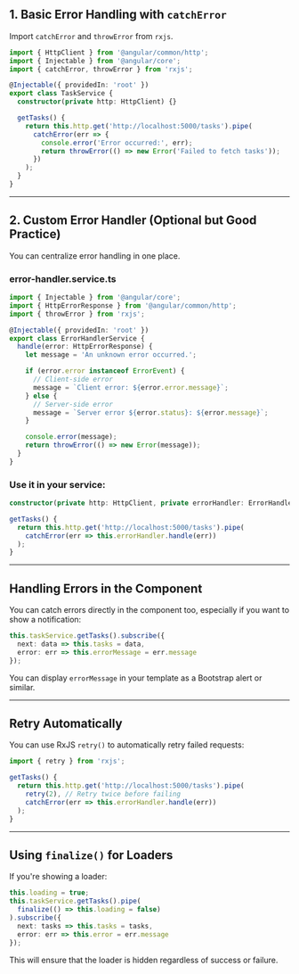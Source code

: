 
## 1. Basic Error Handling with `catchError`

Import `catchError` and `throwError` from `rxjs`.

```ts
import { HttpClient } from '@angular/common/http';
import { Injectable } from '@angular/core';
import { catchError, throwError } from 'rxjs';

@Injectable({ providedIn: 'root' })
export class TaskService {
  constructor(private http: HttpClient) {}

  getTasks() {
    return this.http.get('http://localhost:5000/tasks').pipe(
      catchError(err => {
        console.error('Error occurred:', err);
        return throwError(() => new Error('Failed to fetch tasks'));
      })
    );
  }
}
```

---

## 2. Custom Error Handler (Optional but Good Practice)

You can centralize error handling in one place.

### error-handler.service.ts

```ts
import { Injectable } from '@angular/core';
import { HttpErrorResponse } from '@angular/common/http';
import { throwError } from 'rxjs';

@Injectable({ providedIn: 'root' })
export class ErrorHandlerService {
  handle(error: HttpErrorResponse) {
    let message = 'An unknown error occurred.';

    if (error.error instanceof ErrorEvent) {
      // Client-side error
      message = `Client error: ${error.error.message}`;
    } else {
      // Server-side error
      message = `Server error ${error.status}: ${error.message}`;
    }

    console.error(message);
    return throwError(() => new Error(message));
  }
}
```

### Use it in your service:

```ts
constructor(private http: HttpClient, private errorHandler: ErrorHandlerService) {}

getTasks() {
  return this.http.get('http://localhost:5000/tasks').pipe(
    catchError(err => this.errorHandler.handle(err))
  );
}
```

---

## Handling Errors in the Component

You can catch errors directly in the component too, especially if you want to show a notification:

```ts
this.taskService.getTasks().subscribe({
  next: data => this.tasks = data,
  error: err => this.errorMessage = err.message
});
```

You can display `errorMessage` in your template as a Bootstrap alert or similar.

---

##  Retry Automatically

You can use RxJS `retry()` to automatically retry failed requests:

```ts
import { retry } from 'rxjs';

getTasks() {
  return this.http.get('http://localhost:5000/tasks').pipe(
    retry(2), // Retry twice before failing
    catchError(err => this.errorHandler.handle(err))
  );
}
```

---

## Using `finalize()` for Loaders

If you're showing a loader:

```ts
this.loading = true;
this.taskService.getTasks().pipe(
  finalize(() => this.loading = false)
).subscribe({
  next: tasks => this.tasks = tasks,
  error: err => this.error = err.message
});
```

This will ensure that the loader is hidden regardless of success or failure.


